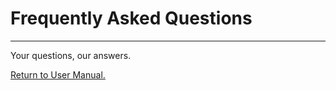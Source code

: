# __Frequently Asked Questions__
___

Your questions, our answers.


[Return to User Manual.](https://github.com/WrathOfRa/AotB/tree/master/User_Manual.md)
